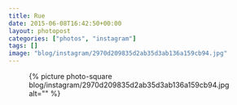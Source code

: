 ```yaml
---
title: Rue
date: 2015-06-08T16:42:50+00:00
layout: photopost
categories: ["photos", "instagram"]
tags: []
image: "blog/instagram/2970d209835d2ab35d3ab136a159cb94.jpg"
---
```


<figure class="photo photo--square">
  {% picture photo-square blog/instagram/2970d209835d2ab35d3ab136a159cb94.jpg alt="" %}
</figure>


